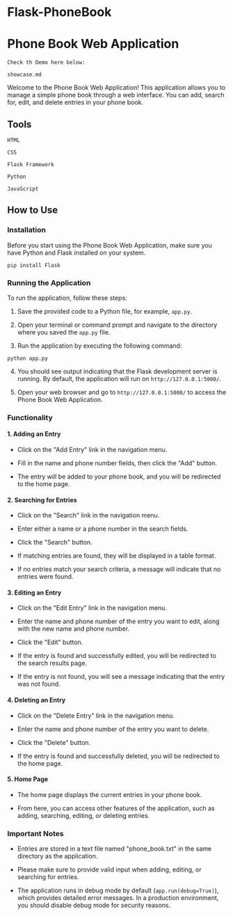 # Flask-PhoneBook
# Phone Book Web Application
```shall
Check th Demo here below:
```
```
showcase.md
```


Welcome to the Phone Book Web Application! This application allows you to manage a simple phone book through a web interface. You can add, search for, edit, and delete entries in your phone book.
## Tools



```shell
HTML
```
```shell
CSS
```
```shell
Flask Framework
```
```shell
Python
```
```shell
JavaScript
```



## How to Use

### Installation

Before you start using the Phone Book Web Application, make sure you have Python and Flask installed on your system.

```shell
pip install Flask
```

### Running the Application

To run the application, follow these steps:

1. Save the provided code to a Python file, for example, `app.py`.

2. Open your terminal or command prompt and navigate to the directory where you saved the `app.py` file.

3. Run the application by executing the following command:

```shell
python app.py
```

4. You should see output indicating that the Flask development server is running. By default, the application will run on `http://127.0.0.1:5000/`.

5. Open your web browser and go to `http://127.0.0.1:5000/` to access the Phone Book Web Application.

### Functionality

#### 1. Adding an Entry

- Click on the "Add Entry" link in the navigation menu.

- Fill in the name and phone number fields, then click the "Add" button.

- The entry will be added to your phone book, and you will be redirected to the home page.

#### 2. Searching for Entries

- Click on the "Search" link in the navigation menu.

- Enter either a name or a phone number in the search fields.

- Click the "Search" button.

- If matching entries are found, they will be displayed in a table format.

- If no entries match your search criteria, a message will indicate that no entries were found.

#### 3. Editing an Entry

- Click on the "Edit Entry" link in the navigation menu.

- Enter the name and phone number of the entry you want to edit, along with the new name and phone number.

- Click the "Edit" button.

- If the entry is found and successfully edited, you will be redirected to the search results page.

- If the entry is not found, you will see a message indicating that the entry was not found.

#### 4. Deleting an Entry

- Click on the "Delete Entry" link in the navigation menu.

- Enter the name and phone number of the entry you want to delete.

- Click the "Delete" button.

- If the entry is found and successfully deleted, you will be redirected to the home page.

#### 5. Home Page

- The home page displays the current entries in your phone book.

- From here, you can access other features of the application, such as adding, searching, editing, or deleting entries.

### Important Notes

- Entries are stored in a text file named "phone_book.txt" in the same directory as the application.

- Please make sure to provide valid input when adding, editing, or searching for entries.

- The application runs in debug mode by default (`app.run(debug=True)`), which provides detailed error messages. In a production environment, you should disable debug mode for security reasons.

<!-- Enjoy using the Phone Book Web Application to manage your contacts! -->
